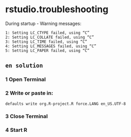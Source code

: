 # rstudio.troubleshooting

<!-- create time: 2015-06-30 15:40:20  -->

    
During startup - Warning messages:

    1: Setting LC_CTYPE failed, using “C”
    2: Setting LC_COLLATE failed, using “C”
    3: Setting LC_TIME failed, using “C”
    4: Setting LC_MESSAGES failed, using “C”
    5: Setting LC_PAPER failed, using “C”

## `en solution`

### 1 Open Terminal
### 2 Write or paste in:

    defaults write org.R-project.R force.LANG en_US.UTF-8

### 3 Close Terminal
### 4 Start R